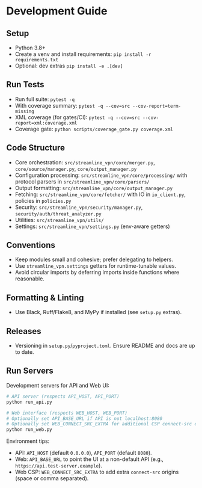 Development Guide
=================

Setup
-----

- Python 3.8+
- Create a venv and install requirements: `pip install -r requirements.txt`
- Optional: dev extras `pip install -e .[dev]`

Run Tests
---------

- Run full suite: `pytest -q`
- With coverage summary: `pytest -q --cov=src --cov-report=term-missing`
- XML coverage (for gates/CI): `pytest -q --cov=src --cov-report=xml:coverage.xml`
- Coverage gate: `python scripts/coverage_gate.py coverage.xml`

Code Structure
--------------

- Core orchestration: `src/streamline_vpn/core/merger.py`, `core/source/manager.py`, `core/output_manager.py`
- Configuration processing: `src/streamline_vpn/core/processing/` with protocol parsers in `src/streamline_vpn/core/parsers/`
- Output formatting: `src/streamline_vpn/core/output_manager.py`
- Fetching: `src/streamline_vpn/core/fetcher/` with IO in `io_client.py`, policies in `policies.py`
- Security: `src/streamline_vpn/security/manager.py`, `security/auth/threat_analyzer.py`
- Utilities: `src/streamline_vpn/utils/`
- Settings: `src/streamline_vpn/settings.py` (env-aware getters)

Conventions
-----------

- Keep modules small and cohesive; prefer delegating to helpers.
- Use `streamline_vpn.settings` getters for runtime-tunable values.
- Avoid circular imports by deferring imports inside functions where reasonable.

Formatting & Linting
--------------------

- Use Black, Ruff/Flake8, and MyPy if installed (see `setup.py` extras).

Releases
--------

- Versioning in `setup.py`/`pyproject.toml`. Ensure README and docs are up to date.

Run Servers
-----------

Development servers for API and Web UI:

```bash
# API server (respects API_HOST, API_PORT)
python run_api.py

# Web interface (respects WEB_HOST, WEB_PORT)
# Optionally set API_BASE_URL if API is not localhost:8080
# Optionally set WEB_CONNECT_SRC_EXTRA for additional CSP connect-src entries
python run_web.py
```

Environment tips:

- API: `API_HOST` (default `0.0.0.0`), `API_PORT` (default `8080`).
- Web: `API_BASE_URL` to point the UI at a non-default API (e.g., `https://api.test-server.example`).
- Web CSP: `WEB_CONNECT_SRC_EXTRA` to add extra `connect-src` origins (space or comma separated).
